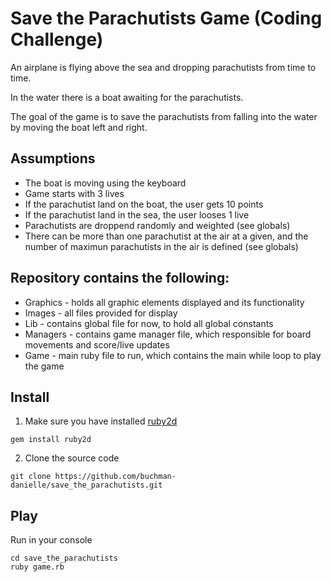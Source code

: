 # Save the Parachutists Game (Coding Challenge)
An airplane is flying above the sea and dropping parachutists from time to time.

In the water there is a boat awaiting for the parachutists. 

The goal of the game is to save the parachutists from falling into the water by moving the boat left and right.

## Assumptions
* The boat is moving using the keyboard
* Game starts with 3 lives
* If the parachutist land on the boat, the user gets 10 points
* If the parachutist land in the sea, the user looses 1 live
* Parachutists are droppend randomly and weighted (see globals)
* There can be more than one parachutist at the air at a given, and the number of maximun parachutists in the air is defined (see globals)

## Repository contains the following:
* Graphics - holds all graphic elements displayed and its functionality 
* Images - all files provided for display
* Lib - contains global file for now, to hold all global constants
* Managers - contains game manager file, which responsible for board movements and score/live updates
* Game - main ruby file to run, which contains the main while loop to play the game

## Install
1. Make sure you have installed [ruby2d](https://github.com/ruby2d/ruby2d)
```
gem install ruby2d
```
2. Clone the source code 
```
git clone https://github.com/buchman-danielle/save_the_parachutists.git
```
## Play
Run in your console
```
cd save_the_parachutists
ruby game.rb
```
